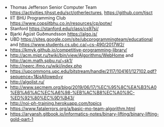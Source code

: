 * Thomas Jefferson Senior Computer Team https://activities.tjhsst.edu/sct/otherlectures, https://github.com/tjsct
* IIT BHU Programming Club https://www.copsiitbhu.co.in/resources/cp/potw/
* Stanford https://stanford.edu/class/cs97si/
* Bjarki Ágúst Guðmundsson https://algo.is/
* UBD https://sites.google.com/site/ubcprogrammingteam/educational and https://www.students.cs.ubc.ca/~cs-490/2017W2/
* https://kmyk.github.io/competitive-programming-library/
* http://acm.mipt.ru/twiki/bin/view/Algorithms/WebHome and http://acm.math.spbu.ru/~sk1/
* http://neerc.ifmo.ru/wiki/index.php
* https://upcommons.upc.edu/bitstream/handle/2117/104161/127102.pdf?sequence=1&isAllowed=y
* http://algolist.ru/
* http://www.secmem.org/blog/2019/06/17/%EC%95%8C%EA%B3%A0%EB%A6%AC%EC%A6%98-%EB%AC%B8%EC%A0%9C-%ED%92%80%EC%9D%B43/
* http://noi-ph-training.herokuapp.com/topics
* https://www.fatalerrors.org/a/basic-mo-team-algorithm.html
* https://aryansh.gitbook.io/informatics-notes/binary-lifting/binary-lifting-gold-part-1
